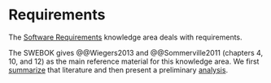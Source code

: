 # Requirements

The [Software Requirements](https://ieeecs-media.computer.org/media/education/swebok/swebok-v3.pdf#p34) knowledge area
deals with requirements.

The SWEBOK gives @@Wiegers2013 and @@Sommerville2011 (chapters 4, 10, and 12) as the main reference material for this
knowledge area.
We first [summarize](digest/index) that literature and then present a preliminary [analysis](analysis.md).
